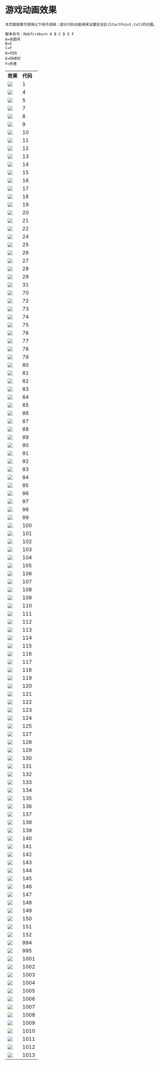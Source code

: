 游戏动画效果
===
```
本页面效果可使用以下命令调用；部分代码也能用来设置安全区(StartPoint.txt)的光圈。

脚本命令：Mobfireburn A B C D E F
A=地图号
B=X
C=Y
D=代码
E=持续时
F=伤害
```


|                        |        |
| ---------------------- | ------ |
| **效果**                 | **代码** |
| ![](mobfireburn/1.jpg)    | 1      |
| ![](mobfireburn/4.jpg)    | 4      |
| ![](mobfireburn/5.jpg)    | 5      |
| ![](mobfireburn/7.jpg)    | 7      |
| ![](mobfireburn/8.jpg)    | 8      |
| ![](mobfireburn/9.jpg)    | 9      |
| ![](mobfireburn/10.jpg)   | 10     |
| ![](mobfireburn/11.jpg)   | 11     |
| ![](mobfireburn/12.jpg)   | 12     |
| ![](mobfireburn/13.jpg)   | 13     |
| ![](mobfireburn/14.jpg)   | 14     |
| ![](mobfireburn/15.jpg)   | 15     |
| ![](mobfireburn/16.jpg)   | 16     |
| ![](mobfireburn/17.jpg)   | 17     |
| ![](mobfireburn/18.jpg)   | 18     |
| ![](mobfireburn/19.jpg)   | 19     |
| ![](mobfireburn/20.jpg)   | 20     |
| ![](mobfireburn/21.jpg)   | 21     |
| ![](mobfireburn/22.jpg)   | 22     |
| ![](mobfireburn/24.jpg)   | 24     |
| ![](mobfireburn/25.jpg)   | 25     |
| ![](mobfireburn/26.jpg)   | 26     |
| ![](mobfireburn/27.jpg)   | 27     |
| ![](mobfireburn/28.jpg)   | 28     |
| ![](mobfireburn/29.jpg)   | 29     |
| ![](mobfireburn/31.jpg)   | 31     |
| ![](mobfireburn/70.jpg)   | 70     |
| ![](mobfireburn/72.jpg)   | 72     |
| ![](mobfireburn/73.jpg)   | 73     |
| ![](mobfireburn/74.jpg)   | 74     |
| ![](mobfireburn/75.jpg)   | 75     |
| ![](mobfireburn/76.jpg)   | 76     |
| ![](mobfireburn/77.jpg)   | 77     |
| ![](mobfireburn/78.jpg)   | 78     |
| ![](mobfireburn/79.jpg)   | 79     |
| ![](mobfireburn/80.jpg)   | 80     |
| ![](mobfireburn/81.jpg)   | 81     |
| ![](mobfireburn/82.jpg)   | 82     |
| ![](mobfireburn/83.jpg)   | 83     |
| ![](mobfireburn/84.jpg)   | 84     |
| ![](mobfireburn/85.jpg)   | 85     |
| ![](mobfireburn/86.jpg)   | 86     |
| ![](mobfireburn/87.jpg)   | 87     |
| ![](mobfireburn/88.jpg)   | 88     |
| ![](mobfireburn/89.jpg)   | 89     |
| ![](mobfireburn/90.jpg)   | 90     |
| ![](mobfireburn/91.jpg)   | 91     |
| ![](mobfireburn/92.jpg)   | 92     |
| ![](mobfireburn/93.jpg)   | 93     |
| ![](mobfireburn/94.jpg)   | 94     |
| ![](mobfireburn/95.jpg)   | 95     |
| ![](mobfireburn/96.jpg)   | 96     |
| ![](mobfireburn/97.jpg)   | 97     |
| ![](mobfireburn/98.jpg)   | 98     |
| ![](mobfireburn/99.jpg)   | 99     |
| ![](mobfireburn/100.jpg)  | 100    |
| ![](mobfireburn/101.jpg)  | 101    |
| ![](mobfireburn/102.jpg)  | 102    |
| ![](mobfireburn/103.jpg)  | 103    |
| ![](mobfireburn/104.jpg)  | 104    |
| ![](mobfireburn/105.jpg)  | 105    |
| ![](mobfireburn/106.jpg)  | 106    |
| ![](mobfireburn/107.jpg)  | 107    |
| ![](mobfireburn/108.jpg)  | 108    |
| ![](mobfireburn/109.jpg)  | 109    |
| ![](mobfireburn/110.jpg)  | 110    |
| ![](mobfireburn/111.jpg)  | 111    |
| ![](mobfireburn/112.jpg)  | 112    |
| ![](mobfireburn/113.jpg)  | 113    |
| ![](mobfireburn/114.jpg)  | 114    |
| ![](mobfireburn/115.jpg)  | 115    |
| ![](mobfireburn/116.jpg)  | 116    |
| ![](mobfireburn/117.jpg)  | 117    |
| ![](mobfireburn/118.jpg)  | 118    |
| ![](mobfireburn/119.jpg)  | 119    |
| ![](mobfireburn/120.jpg)  | 120    |
| ![](mobfireburn/121.jpg)  | 121    |
| ![](mobfireburn/122.jpg)  | 122    |
| ![](mobfireburn/123.jpg)  | 123    |
| ![](mobfireburn/124.jpg)  | 124    |
| ![](mobfireburn/125.jpg)  | 125    |
| ![](mobfireburn/127.jpg)  | 127    |
| ![](mobfireburn/128.jpg)  | 128    |
| ![](mobfireburn/129.jpg)  | 129    |
| ![](mobfireburn/130.jpg)  | 130    |
| ![](mobfireburn/131.jpg)  | 131    |
| ![](mobfireburn/132.jpg)  | 132    |
| ![](mobfireburn/133.jpg)  | 133    |
| ![](mobfireburn/134.jpg)  | 134    |
| ![](mobfireburn/135.jpg)  | 135    |
| ![](mobfireburn/136.jpg)  | 136    |
| ![](mobfireburn/137.jpg)  | 137    |
| ![](mobfireburn/138.jpg)  | 138    |
| ![](mobfireburn/139.jpg)  | 139    |
| ![](mobfireburn/140.jpg)  | 140    |
| ![](mobfireburn/141.jpg)  | 141    |
| ![](mobfireburn/142.jpg)  | 142    |
| ![](mobfireburn/143.jpg)  | 143    |
| ![](mobfireburn/144.jpg)  | 144    |
| ![](mobfireburn/145.jpg)  | 145    |
| ![](mobfireburn/146.jpg)  | 146    |
| ![](mobfireburn/147.jpg)  | 147    |
| ![](mobfireburn/148.jpg)  | 148    |
| ![](mobfireburn/149.jpg)  | 149    |
| ![](mobfireburn/150.jpg)  | 150    |
| ![](mobfireburn/151.jpg)  | 151    |
| ![](mobfireburn/152.jpg)  | 152    |
| ![](mobfireburn/994.jpg)  | 994    |
| ![](mobfireburn/995.jpg)  | 995    |
| ![](mobfireburn/1001.jpg) | 1001   |
| ![](mobfireburn/1002.jpg) | 1002   |
| ![](mobfireburn/1003.jpg) | 1003   |
| ![](mobfireburn/1004.jpg) | 1004   |
| ![](mobfireburn/1005.jpg) | 1005   |
| ![](mobfireburn/1006.jpg) | 1006   |
| ![](mobfireburn/1007.jpg) | 1007   |
| ![](mobfireburn/1008.jpg) | 1008   |
| ![](mobfireburn/1009.jpg) | 1009   |
| ![](mobfireburn/1010.jpg) | 1010   |
| ![](mobfireburn/1011.jpg) | 1011   |
| ![](mobfireburn/1012.jpg) | 1012   |
| ![](mobfireburn/1013.jpg) | 1013   |
